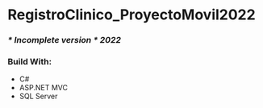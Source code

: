 # RegistroClinico_ProyectoMovil2022
 
### _* Incomplete version * 2022_

### Build With: 
- C#
- ASP.NET MVC
- SQL Server
